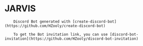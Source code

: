 # JARVIS
		Discord Bot generated with [create-discord-bot](https://github.com/HZooly/create-discord-bot)

		To get the Bot invitation link, you can use [discord-bot-invitation](https://github.com/HZooly/discord-bot-invitation)
	